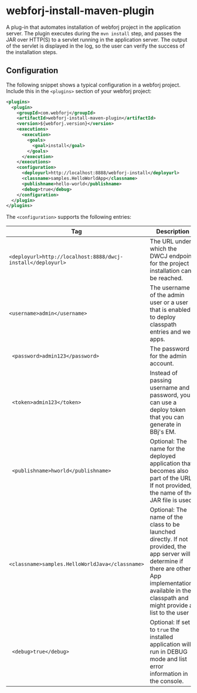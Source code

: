 # webforj-install-maven-plugin

A plug-in that automates installation of webforj project in the application server. 
The plugin executes during the ```mvn install``` step, and passes the JAR over HTTP(S) to a servlet running in the 
application server. The output of the servlet is displayed in the log, so the user can verify
the success of the installation steps. 

## Configuration

The following snippet shows a typical configuration in a webforj project. Include this in the 
```<plugins>``` section of your webforj project:

```xml
<plugins>
  <plugin>
    <groupId>com.webforj</groupId>
    <artifactId>webforj-install-maven-plugin</artifactId>
    <version>${webforj.version}</version>
    <executions>
      <execution>
        <goals>
          <goal>install</goal>
        </goals>
      </execution>
    </executions>
    <configuration>
      <deployurl>http://localhost:8888/webforj-install</deployurl>
      <classname>samples.HelloWorldApp</classname>
      <publishname>hello-world</publishname>
      <debug>true</debug>
    </configuration>
  </plugin>
</plugins>
```

The ```<configuration>``` supports the following entries:

| Tag                                                               | Description                                                                                                                                                                                                    |
|-------------------------------------------------------------------|----------------------------------------------------------------------------------------------------------------------------------------------------------------------------------------------------------------|
| ``` <deployurl>http://localhost:8888/dwcj-install</deployurl> ``` | The URL under which the DWCJ endpoint for the project installation can be reached.                                                                                                                             |
| ``` <username>admin</username> ```                                | The username of the admin user or a user that is enabled to deploy classpath entries and web apps.                                                                                                             |
| ``` <password>admin123</password>```                              | The password for the admin account.                                                                                                                                                                            |                                 
| ``` <token>admin123</token>```                                    | Instead of passing username and password, you can use a deploy token that you can generate in BBj's EM.                                                                                                        |                                       
| ``` <publishname>hworld</publishname>```                          | Optional: The name for the deployed application that becomes also part of the URL. If not provided, the name of the JAR file is used.                                                                          |                             
| ``` <classname>samples.HelloWorldJava</classname>```              | Optional: The name of the class to be launched directly. If not provided, the app server will determine if there are other App implementations available in the classpath and might provide a list to the user |                 
| ``` <debug>true</debug>```                                        | Optional: If set to ```true``` the installed application will run in DEBUG mode and list error information in the console.                                                                                     |                                           
